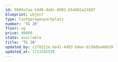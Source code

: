 ```yaml
---
id: 5899a7aa-54d8-4e8c-8901-b54682a21b87
blueprint: object
type: tiefgaragenparkplatz
number: 'TG 20'
floor: ug
price: 40000
state: available
title: 'TG 20'
updated_by: c2f8321e-be41-4d83-b9ee-8136dba46b39
updated_at: 1713345528
---
```

